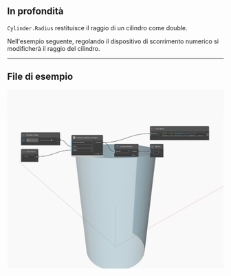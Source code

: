 ## In profondità
`Cylinder.Radius` restituisce il raggio di un cilindro come double.

Nell'esempio seguente, regolando il dispositivo di scorrimento numerico si modificherà il raggio del cilindro.

___
## File di esempio

![Radius](./Autodesk.DesignScript.Geometry.Cylinder.Radius_img.jpg)

